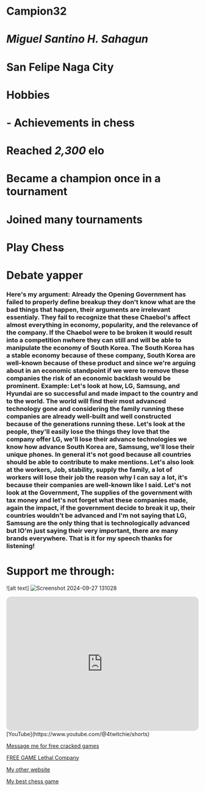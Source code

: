 # Campion32
# *Miguel Santino H. Sahagun*
# San Felipe Naga City

# Hobbies
# - Achievements in chess

# Reached *2,300* elo
# Became a champion once in a tournament
# Joined many tournaments
# Play Chess
# Debate yapper
### Here's my argument: Already the Opening Government has failed to properly define breakup they don't know what are the bad things that happen, their arguments are irrelevant essentialy. They fail  to recognize that these Chaebol's affect almost everything in economy, popularity, and the relevance of the company. If the Chaebol were to be broken it would result into a competition nwhere they can still and will be able to manipulate the economy of South Korea. The South Korea has a stable economy because of these company, South Korea are well-known because of these product and since we're arguing about in an economic standpoint if we were to remove these companies the risk of an economic backlash would be prominent. Example: Let's look at how, LG, Samsung, and Hyundai are so successful and made impact to the country and to the world. The world will find their most advanced technology gone and considering the family running these companies are already well-built and well constructed because of the generations running these. Let's look at the people, they'll easily lose the things they love that the company offer LG, we'll lose their advance technologies we know how advance South Korea are, Samsung, we'll lose their unique phones. In general it's not good because all countries should be able to contribute to make mentions. Let's also look at the workers, Job, stability, supply the family, a lot of workers will lose their job the reason why I can say a lot, it's because their companies are well-known like I said. Let's not look at the Government, The supplies of the government with tax money and let's not forget what these companies made, again the impact, if the government decide to break it up, their countries wouldn't be advanced and I'm not saying that LG, Samsung are the only thing that is technologically advanced but IO'm just saying their very important, there are many brands everywhere. That is it for my speech thanks for listening!                                                                                                                                                                                                                                                                                                                                                                                                                                                                                                                                                                                                                                                                                                                                                                                                                                                                                                                                                                                                                                                                                                                                                                                                                                                                
# Support me through:
![alt text] ![Screenshot 2024-09-27 131028](https://github.com/user-attachments/assets/ae79a708-c5df-496e-bb6d-a7c0eb640e08)


<iframe style="border-radius:12px" src="https://open.spotify.com/embed/playlist/6EOzSwSxKYq1S3hXsLDkgw?utm_source=generator" width="100%" height="352" frameBorder="0" allowfullscreen="" allow="autoplay; clipboard-write; encrypted-media; fullscreen; picture-in-picture" loading="lazy"></iframe>
[YouTube](https://www.youtube.com/@4twitchie/shorts)

[Message me for free cracked games](https://www.facebook.com/)

[FREE GAME Lethal Company](https://drive.google.com/file/d/1_W40mRsgEBAtJdCprqtufPXQlionz9eE/view?usp=drive_link)


[My other website](https://campion32.my.canva.site/)

[My best chess game](https://www.chess.com/analysis/game/live/118554521627?tab=analysis)
